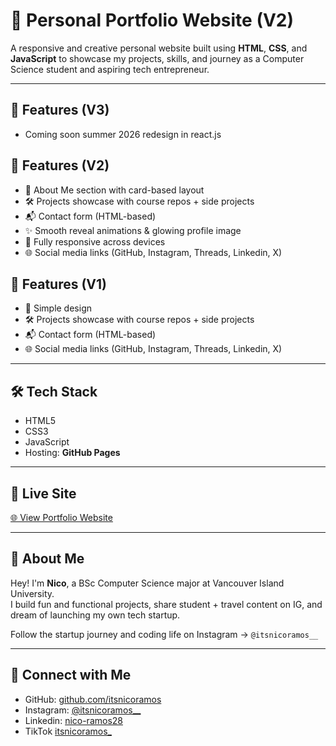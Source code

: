 # 💼 Personal Portfolio Website (V2)

A responsive and creative personal website built using **HTML**, **CSS**, and **JavaScript** to showcase my projects, skills, and journey as a Computer Science student and aspiring tech entrepreneur.

---
## 📌 Features (V3)

- Coming soon summer 2026 redesign in react.js 

## 📌 Features (V2)

- 📖 About Me section with card-based layout  
- 🛠️ Projects showcase with course repos + side projects  
- 📬 Contact form (HTML-based)  
- ✨ Smooth reveal animations & glowing profile image  
- 📱 Fully responsive across devices  
- 🌐 Social media links (GitHub, Instagram, Threads, Linkedin, X)

## 📌 Features (V1)

- 📖 Simple design
- 🛠️ Projects showcase with course repos + side projects  
- 📬 Contact form (HTML-based)  
- 🌐 Social media links (GitHub, Instagram, Threads, Linkedin, X)
---

## 🛠️ Tech Stack

- HTML5  
- CSS3  
- JavaScript  
- Hosting: **GitHub Pages**  

---

## 🔗 Live Site

[🌐 View Portfolio Website](https://itsnicoramos.github.io/portfolio-webpage/)

---

## 🙋 About Me

Hey! I'm **Nico**, a BSc Computer Science major at Vancouver Island University.  
I build fun and functional projects, share student + travel content on IG, and dream of launching my own tech startup.  

Follow the startup journey and coding life on Instagram → `@itsnicoramos__`

---

## 🤝 Connect with Me

- GitHub: [github.com/itsnicoramos](https://github.com/itsnicoramos)  
- Instagram: [@itsnicoramos__](https://instagram.com/itsnicoramos__)  
- Linkedin: [nico-ramos28](https://linkedin.com/nico-ramos28)
- TikTok [itsnicoramos_](https://www.tiktok.com/@itsnicoramos_)
